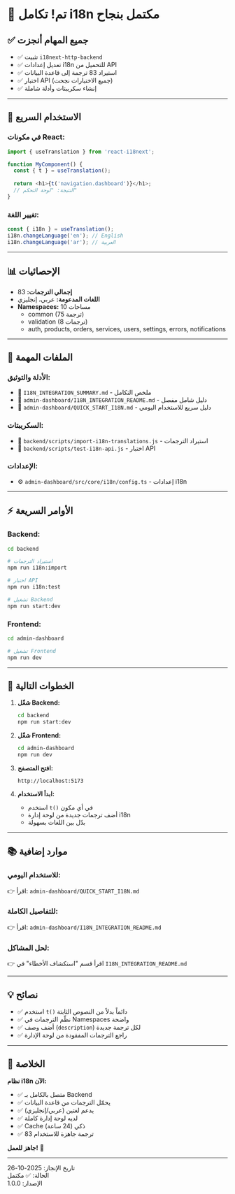 # 🎉 تم! تكامل i18n مكتمل بنجاح

## ✅ جميع المهام أنجزت

- ✅ تثبيت `i18next-http-backend`
- ✅ تعديل إعدادات i18n للتحميل من API
- ✅ استيراد 83 ترجمة إلى قاعدة البيانات
- ✅ اختبار API (جميع الاختبارات نجحت)
- ✅ إنشاء سكريبتات وأدلة شاملة

---

## 🚀 الاستخدام السريع

### في مكونات React:
```typescript
import { useTranslation } from 'react-i18next';

function MyComponent() {
  const { t } = useTranslation();
  
  return <h1>{t('navigation.dashboard')}</h1>;
  // النتيجة: "لوحة التحكم"
}
```

### تغيير اللغة:
```typescript
const { i18n } = useTranslation();
i18n.changeLanguage('en'); // English
i18n.changeLanguage('ar'); // العربية
```

---

## 📊 الإحصائيات

- **إجمالي الترجمات:** 83
- **اللغات المدعومة:** عربي، إنجليزي
- **Namespaces:** 10 مساحات
  - common (75 ترجمة)
  - validation (8 ترجمات)
  - auth, products, orders, services, users, settings, errors, notifications

---

## 📁 الملفات المهمة

### الأدلة والتوثيق:
- 📘 `I18N_INTEGRATION_SUMMARY.md` - ملخص التكامل
- 📗 `admin-dashboard/I18N_INTEGRATION_README.md` - دليل شامل مفصل
- 📕 `admin-dashboard/QUICK_START_I18N.md` - دليل سريع للاستخدام اليومي

### السكريبتات:
- 🔧 `backend/scripts/import-i18n-translations.js` - استيراد الترجمات
- 🧪 `backend/scripts/test-i18n-api.js` - اختبار API

### الإعدادات:
- ⚙️ `admin-dashboard/src/core/i18n/config.ts` - إعدادات i18n

---

## ⚡ الأوامر السريعة

### Backend:
```bash
cd backend

# استيراد الترجمات
npm run i18n:import

# اختبار API
npm run i18n:test

# تشغيل Backend
npm run start:dev
```

### Frontend:
```bash
cd admin-dashboard

# تشغيل Frontend
npm run dev
```

---

## 🎯 الخطوات التالية

1. **شغّل Backend:**
   ```bash
   cd backend
   npm run start:dev
   ```

2. **شغّل Frontend:**
   ```bash
   cd admin-dashboard
   npm run dev
   ```

3. **افتح المتصفح:**
   ```
   http://localhost:5173
   ```

4. **ابدأ الاستخدام:**
   - استخدم `t()` في أي مكون
   - أضف ترجمات جديدة من لوحة إدارة i18n
   - بدّل بين اللغات بسهولة

---

## 📚 موارد إضافية

### للاستخدام اليومي:
👉 اقرأ: `admin-dashboard/QUICK_START_I18N.md`

### للتفاصيل الكاملة:
👉 اقرأ: `admin-dashboard/I18N_INTEGRATION_README.md`

### لحل المشاكل:
👉 اقرأ قسم "استكشاف الأخطاء" في `I18N_INTEGRATION_README.md`

---

## 💡 نصائح

- ✅ استخدم `t()` دائماً بدلاً من النصوص الثابتة
- ✅ نظّم الترجمات في Namespaces واضحة
- ✅ أضف وصف (`description`) لكل ترجمة جديدة
- ✅ راجع الترجمات المفقودة من لوحة الإدارة

---

## 🎊 الخلاصة

**نظام i18n الآن:**
- ✅ متصل بالكامل بـ Backend
- ✅ يحمّل الترجمات من قاعدة البيانات
- ✅ يدعم لغتين (عربي/إنجليزي)
- ✅ لديه لوحة إدارة كاملة
- ✅ Cache ذكي (24 ساعة)
- ✅ 83 ترجمة جاهزة للاستخدام

**جاهز للعمل!** 🚀

---

تاريخ الإنجاز: 2025-10-26  
الحالة: ✅ مكتمل  
الإصدار: 1.0.0


